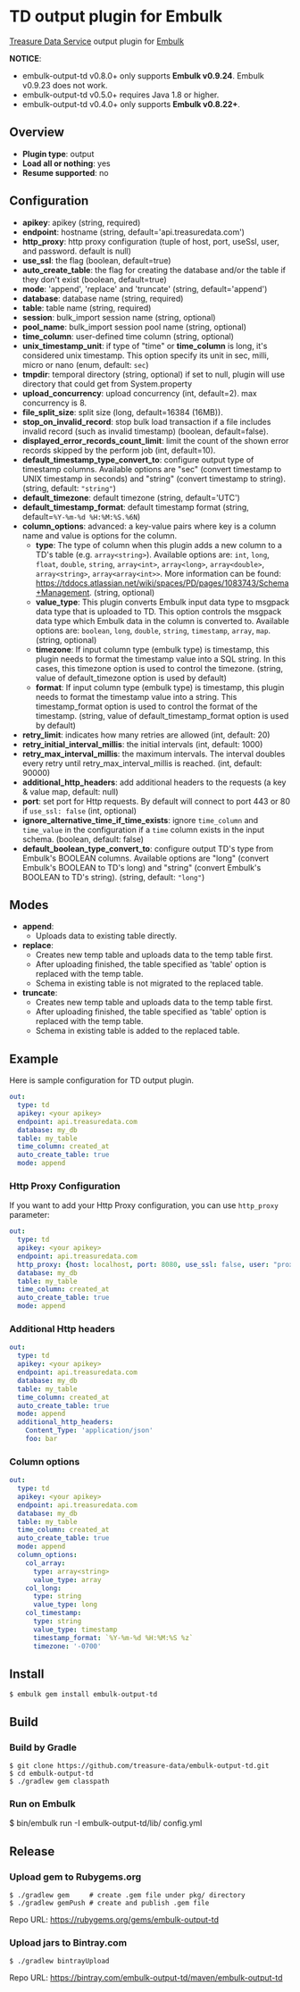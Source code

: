 # TD output plugin for Embulk

[Treasure Data Service](https://www.treasuredata.com/) output plugin for [Embulk](https://github.com/embulk/embulk)

**NOTICE**:
  * embulk-output-td v0.8.0+ only supports **Embulk v0.9.24**. Embulk v0.9.23 does not work.
  * embulk-output-td v0.5.0+ requires Java 1.8 or higher.
  * embulk-output-td v0.4.0+ only supports **Embulk v0.8.22+**.

## Overview

* **Plugin type**: output
* **Load all or nothing**: yes
* **Resume supported**: no

## Configuration

- **apikey**: apikey (string, required)
- **endpoint**: hostname (string, default='api.treasuredata.com')
- **http_proxy**: http proxy configuration (tuple of host, port, useSsl, user, and password. default is null)
- **use_ssl**: the flag (boolean, default=true)
- **auto_create_table**: the flag for creating the database and/or the table if they don't exist (boolean, default=true)
- **mode**: 'append', 'replace' and 'truncate' (string, default='append')
- **database**: database name (string, required)
- **table**: table name (string, required)
- **session**: bulk_import session name (string, optional)
- **pool_name**: bulk_import session pool name (string, optional)
- **time_column**: user-defined time column (string, optional)
- **unix_timestamp_unit**: if type of "time" or **time_column** is long, it's considered unix timestamp. This option specify its unit in sec, milli, micro or nano (enum, default: `sec`)
- **tmpdir**: temporal directory (string, optional) if set to null, plugin will use directory that could get from System.property
- **upload_concurrency**: upload concurrency (int, default=2). max concurrency is 8.
- **file_split_size**: split size (long, default=16384 (16MB)).
- **stop_on_invalid_record**: stop bulk load transaction if a file includes invalid record (such as invalid timestamp) (boolean, default=false).
- **displayed_error_records_count_limit**: limit the count of the shown error records skipped by the perform job (int, default=10).
- **default_timestamp_type_convert_to**: configure output type of timestamp columns. Available options are "sec" (convert timestamp to UNIX timestamp in seconds) and "string" (convert timestamp to string). (string, default: `"string"`)
- **default_timezone**: default timezone (string, default='UTC')
- **default_timestamp_format**: default timestamp format (string, default=`%Y-%m-%d %H:%M:%S.%6N`)
- **column_options**: advanced: a key-value pairs where key is a column name and value is options for the column.
  - **type**: The type of column when this plugin adds a new column to a TD's table (e.g. `array<string>`). Available options are: `int`, `long`, `float`, `double`, `string`, `array<int>`, `array<long>`, `array<double>`, `array<string>`, `array<array<int>>`. More information can be found: https://tddocs.atlassian.net/wiki/spaces/PD/pages/1083743/Schema+Management. (string, optional)
  - **value_type**: This plugin converts Embulk input data type to msgpack data type that is uploaded to TD. This option controls the msgpack data type which Embulk data in the column is converted to. Available options are: `boolean`, `long`, `double`, `string`, `timestamp`, `array`, `map`. (string, optional)
  - **timezone**: If input column type (embulk type) is timestamp, this plugin needs to format the timestamp value into a SQL string. In this cases, this timezone option is used to control the timezone. (string, value of default_timezone option is used by default)
  - **format**: If input column type (embulk type) is timestamp, this plugin needs to format the timestamp value into a string. This timestamp_format option is used to control the format of the timestamp. (string, value of default_timestamp_format option is used by default)
- **retry_limit**: indicates how many retries are allowed (int, default: 20)
- **retry_initial_interval_millis**: the initial intervals (int, default: 1000)
- **retry_max_interval_millis**: the maximum intervals. The interval doubles every retry until retry_max_interval_millis is reached. (int, default: 90000)
- **additional_http_headers**: add additional headers to the requests (a key & value map, default: null)
- **port**: set port for Http requests. By default will connect to port 443 or 80 if `use_ssl: false` (int, optional)
- **ignore_alternative_time_if_time_exists**: ignore `time_column` and `time_value` in the configuration if a `time` column exists in the input schema. (boolean, default: false)
- **default_boolean_type_convert_to**: configure output TD's type from Embulk's BOOLEAN columns. Available options are "long" (convert Embulk's BOOLEAN to TD's long) and "string" (convert Embulk's BOOLEAN to TD's string). (string, default: `"long"`)

## Modes
* **append**:
  - Uploads data to existing table directly.
* **replace**:
  - Creates new temp table and uploads data to the temp table first.
  - After uploading finished, the table specified as 'table' option is replaced with the temp table.
  - Schema in existing table is not migrated to the replaced table.
* **truncate**:
  - Creates new temp table and uploads data to the temp table first.
  - After uploading finished, the table specified as 'table' option is replaced with the temp table.
  - Schema in existing table is added to the replaced table.

## Example
Here is sample configuration for TD output plugin.
```yaml
out:
  type: td
  apikey: <your apikey>
  endpoint: api.treasuredata.com
  database: my_db
  table: my_table
  time_column: created_at
  auto_create_table: true
  mode: append
```

### Http Proxy Configuration
If you want to add your Http Proxy configuration, you can use `http_proxy` parameter:
```yaml
out:
  type: td
  apikey: <your apikey>
  endpoint: api.treasuredata.com
  http_proxy: {host: localhost, port: 8080, use_ssl: false, user: "proxyuser", password: "PASSWORD"}
  database: my_db
  table: my_table
  time_column: created_at
  auto_create_table: true
  mode: append
```

### Additional Http headers
```yaml
out:
  type: td
  apikey: <your apikey>
  endpoint: api.treasuredata.com
  database: my_db
  table: my_table
  time_column: created_at
  auto_create_table: true
  mode: append
  additional_http_headers:
    Content_Type: 'application/json'
    foo: bar
```

### Column options
```yaml
out:
  type: td
  apikey: <your apikey>
  endpoint: api.treasuredata.com
  database: my_db
  table: my_table
  time_column: created_at
  auto_create_table: true
  mode: append
  column_options:
    col_array:
      type: array<string>
      value_type: array
    col_long:
      type: string
      value_type: long
    col_timestamp:
      type: string
      value_type: timestamp
      timestamp_format: `%Y-%m-%d %H:%M:%S %z`
      timezone: '-0700'
```

## Install

```
$ embulk gem install embulk-output-td
```

## Build

### Build by Gradle
```
$ git clone https://github.com/treasure-data/embulk-output-td.git
$ cd embulk-output-td
$ ./gradlew gem classpath
```

### Run on Embulk
$ bin/embulk run -I embulk-output-td/lib/ config.yml

## Release

### Upload gem to Rubygems.org

```
$ ./gradlew gem     # create .gem file under pkg/ directory
$ ./gradlew gemPush # create and publish .gem file
```

Repo URL: https://rubygems.org/gems/embulk-output-td

### Upload jars to Bintray.com

```
$ ./gradlew bintrayUpload
```

Repo URL: https://bintray.com/embulk-output-td/maven/embulk-output-td
